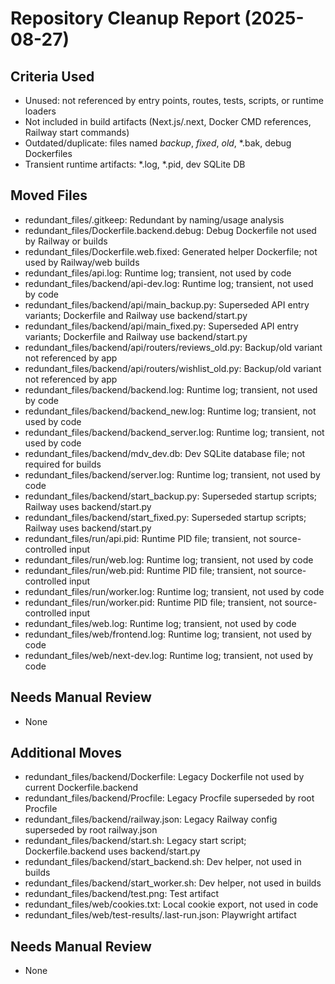 
# Repository Cleanup Report (2025-08-27)

## Criteria Used

- Unused: not referenced by entry points, routes, tests, scripts, or runtime loaders
- Not included in build artifacts (Next.js/.next, Docker CMD references, Railway start commands)
- Outdated/duplicate: files named *backup*, *fixed*, *old*, *.bak, debug Dockerfiles
- Transient runtime artifacts: *.log, *.pid, dev SQLite DB

## Moved Files

- redundant_files/.gitkeep: Redundant by naming/usage analysis
- redundant_files/Dockerfile.backend.debug: Debug Dockerfile not used by Railway or builds
- redundant_files/Dockerfile.web.fixed: Generated helper Dockerfile; not used by Railway/web builds
- redundant_files/api.log: Runtime log; transient, not used by code
- redundant_files/backend/api-dev.log: Runtime log; transient, not used by code
- redundant_files/backend/api/main_backup.py: Superseded API entry variants; Dockerfile and Railway use backend/start.py
- redundant_files/backend/api/main_fixed.py: Superseded API entry variants; Dockerfile and Railway use backend/start.py
- redundant_files/backend/api/routers/reviews_old.py: Backup/old variant not referenced by app
- redundant_files/backend/api/routers/wishlist_old.py: Backup/old variant not referenced by app
- redundant_files/backend/backend.log: Runtime log; transient, not used by code
- redundant_files/backend/backend_new.log: Runtime log; transient, not used by code
- redundant_files/backend/backend_server.log: Runtime log; transient, not used by code
- redundant_files/backend/mdv_dev.db: Dev SQLite database file; not required for builds
- redundant_files/backend/server.log: Runtime log; transient, not used by code
- redundant_files/backend/start_backup.py: Superseded startup scripts; Railway uses backend/start.py
- redundant_files/backend/start_fixed.py: Superseded startup scripts; Railway uses backend/start.py
- redundant_files/run/api.pid: Runtime PID file; transient, not source-controlled input
- redundant_files/run/web.log: Runtime log; transient, not used by code
- redundant_files/run/web.pid: Runtime PID file; transient, not source-controlled input
- redundant_files/run/worker.log: Runtime log; transient, not used by code
- redundant_files/run/worker.pid: Runtime PID file; transient, not source-controlled input
- redundant_files/web.log: Runtime log; transient, not used by code
- redundant_files/web/frontend.log: Runtime log; transient, not used by code
- redundant_files/web/next-dev.log: Runtime log; transient, not used by code

## Needs Manual Review

- None

## Additional Moves
- redundant_files/backend/Dockerfile: Legacy Dockerfile not used by current Dockerfile.backend
- redundant_files/backend/Procfile: Legacy Procfile superseded by root Procfile
- redundant_files/backend/railway.json: Legacy Railway config superseded by root railway.json
- redundant_files/backend/start.sh: Legacy start script; Dockerfile.backend uses backend/start.py
- redundant_files/backend/start_backend.sh: Dev helper, not used in builds
- redundant_files/backend/start_worker.sh: Dev helper, not used in builds
- redundant_files/backend/test.png: Test artifact
- redundant_files/web/cookies.txt: Local cookie export, not used in code
- redundant_files/web/test-results/.last-run.json: Playwright artifact

## Needs Manual Review
- None
